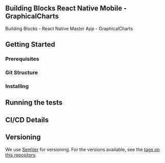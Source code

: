 ## Building Blocks React Native Mobile -  GraphicalCharts

Building Blocks - React Native Master App - GraphicalCharts

## Getting Started

### Prerequisites

### Git Structure

### Installing

## Running the tests

## CI/CD Details

## Versioning

We use [SemVer](http://semver.org/) for versioning. For the versions available, see the [tags on this repository](https://github.com/your/project/tags).